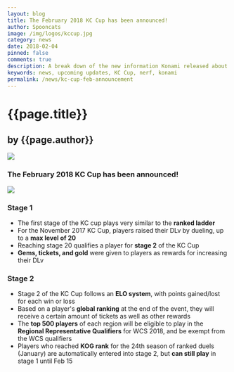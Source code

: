 ```yaml
---
layout: blog
title: The February 2018 KC Cup has been announced!
author: Spooncats
image: /img/logos/kccup.jpg
category: news
date: 2018-02-04
pinned: false
comments: true
description: A break down of the new information Konami released about KC Cup and Upcoming Updates.
keywords: news, upcoming updates, KC Cup, nerf, konami
permalink: /news/kc-cup-feb-announcement
---
```



# {{page.title}}
## by {{page.author}}
![](https://i.imgur.com/GHpLSGZ.jpg)
### The February 2018 KC Cup has been announced!


![](https://i.imgur.com/DoBQcR7.jpg)

### Stage 1
* The first stage of the KC cup plays very similar to the **ranked ladder**
* For the November 2017 KC Cup, players raised their DLv by dueling, up to a **max level of 20**
* Reaching stage 20 qualifies a player for **stage 2** of the KC Cup
* **Gems, tickets, and gold** were given to players as rewards for increasing their DLv
### Stage 2
* Stage 2 of the KC Cup follows an **ELO system**, with points gained/lost for each win or loss
* Based on a player's **global ranking** at the end of the event, they will receive a certain amount of tickets as well as other rewards
* The **top 500 players** of each region will be eligible to play in the **Regional Representative Qualifiers** for WCS 2018, and be exempt from the WCS qualifiers
* Players who reached **KOG rank** for the 24th season of ranked duels (January) are automatically entered into stage 2, but **can still play** in stage 1 until Feb 15